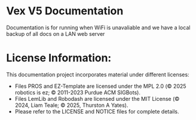 # Vex V5 Documentation
Documentation is for running when WiFi is unavaliable and we have a local backup of all docs on a LAN web server
# License Information:
This documentation project incorporates material under different licenses:
- Files PROS and EZ-Template are licensed under the MPL 2.0 (© 2025 robotics is ez; © 2011-2023 Purdue ACM SIGBots).
- Files LemLib and Robodash are licensed under the MIT License (© 2024, Liam Teale; © 2025, Thurston A Yates).
- Please refer to the LICENSE and NOTICE files for complete details.
